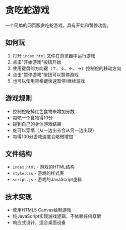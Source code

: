 # 贪吃蛇游戏

一个简单的网页版贪吃蛇游戏，具有开始和暂停功能。

## 如何玩

1. 打开 `index.html` 文件在浏览器中运行游戏
2. 点击"开始游戏"按钮开始
3. 使用键盘的方向键（↑、↓、←、→）控制蛇的移动方向
4. 点击"暂停游戏"按钮可以暂停游戏
5. 也可以使用空格键快速暂停/继续游戏

## 游戏规则

- 控制蛇吃掉红色食物来增加分数
- 每吃一个食物得10分
- 碰到自己的身体游戏结束
- 蛇可以穿墙（从一边出去会从另一边出现）
- 每得100分游戏速度会略微增加

## 文件结构

- `index.html` - 游戏的HTML结构
- `style.css` - 游戏的样式表
- `script.js` - 游戏的JavaScript逻辑

## 技术实现

- 使用HTML5 Canvas绘制游戏
- 纯JavaScript实现游戏逻辑，不依赖任何框架
- 响应式设计，适合桌面设备 